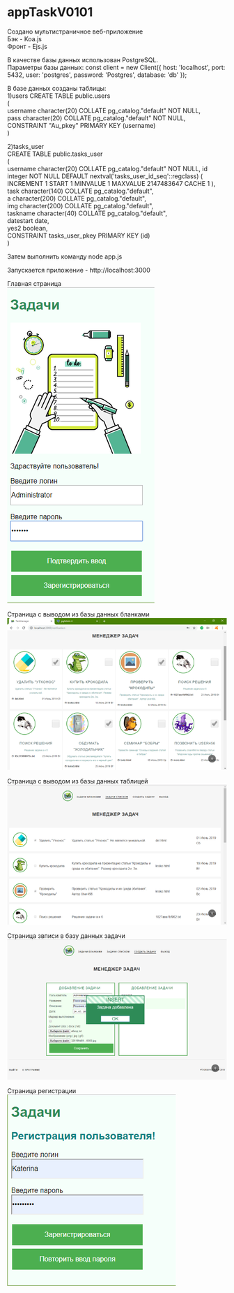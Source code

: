 # appTaskV0101  
Создано мультистраничное веб-приложение  
Бэк - Koa.js  
Фронт - Ejs.js  

В качестве базы данных использован PostgreSQL.  
Параметры базы данных: const client = new Client({ host: 'localhost', port: 5432, user: 'postgres', password: 'Postgres', database: 'db' }); 

В базе данных созданы таблицы:   
1)users 
CREATE TABLE public.users  
(  
    username character(20) COLLATE pg_catalog."default" NOT NULL,  
    pass character(20) COLLATE pg_catalog."default" NOT NULL,  
    CONSTRAINT "Au_pkey" PRIMARY KEY (username)  
)    

2)tasks_user  
CREATE TABLE public.tasks_user  
(  
    username character(20) COLLATE pg_catalog."default" NOT NULL, 
    id integer NOT NULL DEFAULT nextval('tasks_user_id_seq'::regclass) ( INCREMENT 1 START 1 MINVALUE 1 MAXVALUE 2147483647 CACHE 1 ),  
    task character(140) COLLATE pg_catalog."default",  
    a character(200) COLLATE pg_catalog."default",  
    img character(200) COLLATE pg_catalog."default",  
    taskname character(40) COLLATE pg_catalog."default",  
    datestart date,  
    yes2 boolean,  
    CONSTRAINT tasks_user_pkey PRIMARY KEY (id)  
)  

Затем выполнить команду
node app.js

Запускается приложение - http://localhost:3000

Главная страница  
![alt text](images/index.png) 

Страница с выводом из базы данных бланками  
![alt text](images/Zadachi1.png) 

Страница с выводом из базы данных таблицей 
![alt text](images/Zadachi2.png) 

Страница звписи в базу данных задачи 
![alt text](images/Zadachi3.png) 

Страница регистрации  
![alt text](images/reristration.png) 
